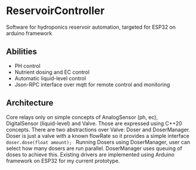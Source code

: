 # ReservoirController
Software for hydroponics reservoir automation, targeted for ESP32 on arduino framework

## Abilities
- PH control
- Nutrient dosing and EC control
- Automatic liquid-level control
- Json-RPC interface over mqtt for remote control and monitoring

## Architecture
Core relays only on simple concepts of AnalogSensor (ph, ec), DigitalSensor (liquid-level) and Valve. Those are expressed using C++20 concepts.
There are two abstractions over Valve: Doser and DoserManager. Doser is just a valve with a known flowRate so it provides a simple interface
<code> doser.dose(float amount); </code> Running Dosers using DoserManager, user can select how many dosers are run parallel. DoserManager uses
queuing of doses to achieve this.
Existing drivers are implemented using Arduino framework on ESP32 for my current prototype.